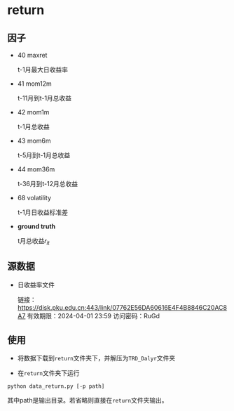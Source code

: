 # return

## 因子

- 40 maxret

  t-1月最大日收益率

- 41 mom12m

  t-11月到t-1月总收益

- 42 mom1m

  t-1月总收益

- 43 mom6m

  t-5月到t-1月总收益

- 44 mom36m

  t-36月到t-12月总收益

- 68 volatility

  t-1月日收益标准差

- **ground truth**

  t月总收益$r_{it}$

  

## 源数据

- 日收益率文件

  链接：https://disk.pku.edu.cn:443/link/07762E56DA60616E4F4B8846C20AC8A7 有效期限：2024-04-01 23:59 访问密码：RuGd

  

## 使用

- 将数据下载到`return`文件夹下，并解压为`TRD_Dalyr`文件夹

- 在`return`文件夹下运行

```
python data_return.py [-p path]
```

其中path是输出目录。若省略则直接在`return`文件夹输出。